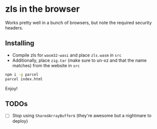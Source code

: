 # zls in the browser

Works pretty well in a bunch of browsers, but note the required security headers.

## Installing

* Compile zls for `wasm32-wasi` and place `zls.wasm` in `src`
* Additionally, place `zig.tar` (make sure to un-xz and that the name matches) from the website in `src`

```bash
npm i -g parcel
parcel index.html
```

Enjoy!

## TODOs

- [ ] Stop using `SharedArrayBuffer`s (they're awesome but a nightmare to deploy)
